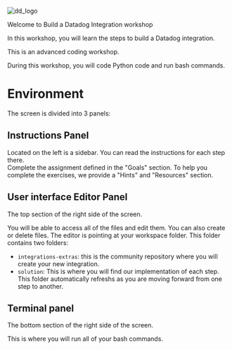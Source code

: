 ![dd_logo](https://raw.githubusercontent.com/gzussa/katacoda/master/dd-workshop-dash-2019/assets/dd_logo.png)

Welcome to Build a Datadog Integration workshop

In this workshop, you will learn the steps to build a Datadog integration.

This is an advanced coding workshop.

During this workshop, you will code Python code and run bash commands. 

# Environment

The screen is divided into 3 panels:

## Instructions Panel
Located on the left is a sidebar. You can read the instructions for each step there.  
Complete the assignment defined in the "Goals" section. To help you complete the exercises, we provide a "Hints" and "Resources" section.

## User interface Editor Panel
The top section of the right side of the screen. 

You will be able to access all of the files and edit them. You can also create or delete files.
The editor is pointing at your workspace folder. This folder contains two folders:
- `integrations-extras`: this is the community repository where you will create your new integration.
- `solution`: This is where you will find our implementation of each step. This folder automatically refreshs as you are moving forward from one step to another.

## Terminal panel
The bottom section of the right side of the screen. 

This is where you will run all of your bash commands.
